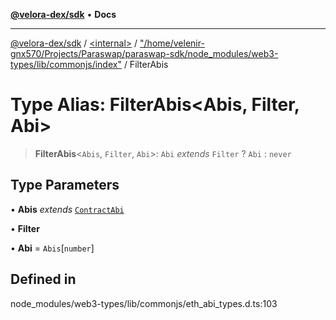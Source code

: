 [**@velora-dex/sdk**](../../../../README.md) • **Docs**

***

[@velora-dex/sdk](../../../../globals.md) / [\<internal\>](../../../README.md) / ["/home/velenir-gnx570/Projects/Paraswap/paraswap-sdk/node\_modules/web3-types/lib/commonjs/index"](../README.md) / FilterAbis

# Type Alias: FilterAbis\<Abis, Filter, Abi\>

> **FilterAbis**\<`Abis`, `Filter`, `Abi`\>: `Abi` *extends* `Filter` ? `Abi` : `never`

## Type Parameters

• **Abis** *extends* [`ContractAbi`](../../../type-aliases/ContractAbi.md)

• **Filter**

• **Abi** = `Abis`\[`number`\]

## Defined in

node\_modules/web3-types/lib/commonjs/eth\_abi\_types.d.ts:103
